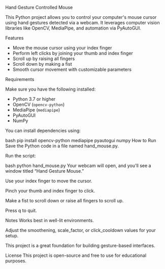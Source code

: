  Hand Gesture Controlled Mouse

This Python project allows you to control your computer's mouse cursor using hand gestures detected via a webcam. It leverages computer vision libraries like OpenCV, MediaPipe, and automation via PyAutoGUI.

Features

- Move the mouse cursor using your index finger
- Perform left clicks by joining your thumb and index finger
- Scroll up by raising all fingers
- Scroll down by making a fist
- Smooth cursor movement with customizable parameters

Requirements

Make sure you have the following installed:
- Python 3.7 or higher
- OpenCV (`opencv-python`)
- MediaPipe (`mediapipe`)
- PyAutoGUI
- NumPy

You can install dependencies using:

bash
pip install opencv-python mediapipe pyautogui numpy
How to Run
Save the Python code in a file named hand_mouse.py.

Run the script:

bash
python hand_mouse.py
Your webcam will open, and you'll see a window titled “Hand Gesture Mouse.”

Use your index finger to move the cursor.

Pinch your thumb and index finger to click.

Make a fist to scroll down or raise all fingers to scroll up.

Press q to quit.

Notes
Works best in well-lit environments.

Adjust the smoothening, scale_factor, or click_cooldown values for your setup.

This project is a great foundation for building gesture-based interfaces.

License
This project is open-source and free to use for educational purposes.

